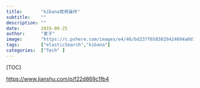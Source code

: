 ```yaml
---
title:       "kibana常用操作"
subtitle:    ""
description: ""
date:        2019-09-25
author:      "麦子"
image:       "https://c.pxhere.com/images/e4/46/bd237f6583029424694a0d16589b-1435053.jpg!d"
tags:        ["elasticSearch","kibana"]
categories:  ["Tech" ]
---
```


[TOC]



https://www.jianshu.com/p/f22d869c1fb4

